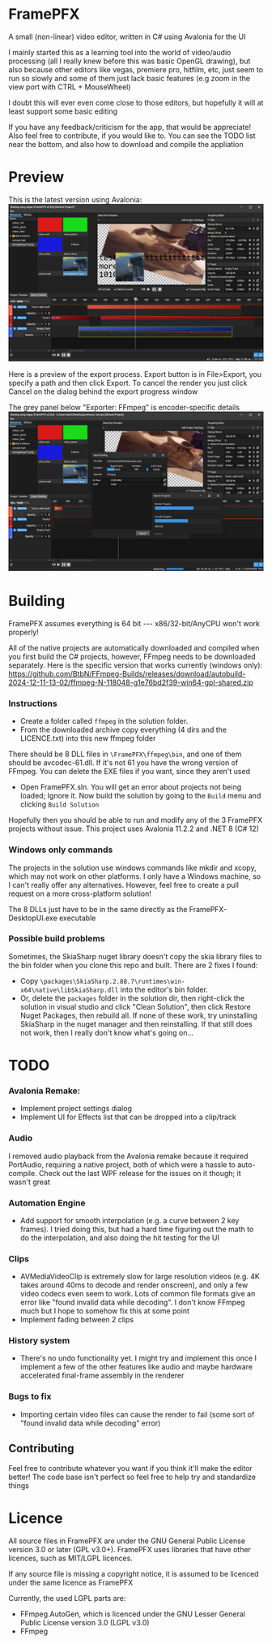 # FramePFX
A small (non-linear) video editor, written in C# using Avalonia for the UI

I mainly started this as a learning tool into the world of video/audio processing (all I really knew before this was basic OpenGL drawing), but also because other editors like vegas, premiere pro, hitfilm, etc, just seem to run so slowly and some of them just lack basic features (e.g zoom in the view port with CTRL + MouseWheel)

I doubt this will ever even come close to those editors, but hopefully it will at least support some basic editing

If you have any feedback/criticism for the app, that would be appreciate! Also feel free to contribute, if you would like to. 
You can see the TODO list near the bottom, and also how to download and compile the appliation

# Preview

This is the latest version using Avalonia:
![](FramePFX-DesktopUI_2024-12-06_17.33.20.png)

Here is a preview of the export process. Export button is in File>Export, you specify a path and then click Export.
To cancel the render you just click Cancel on the dialog behind the export progress window

The grey panel below "Exporter: FFmpeg" is encoder-specific details
![](FramePFX-DesktopUI_2024-12-07_00.13.06.png)

# Building
FramePFX assumes everything is 64 bit --- x86/32-bit/AnyCPU won't work properly!

All of the native projects are automatically downloaded and compiled when you 
first build the C# projects, however,  FFmpeg needs to be downloaded separately. 
Here is the specific version that works currently (windows only): 
https://github.com/BtbN/FFmpeg-Builds/releases/download/autobuild-2024-12-11-13-02/ffmpeg-N-118048-g1e76bd2f39-win64-gpl-shared.zip

### Instructions

- Create a folder called `ffmpeg` in the solution folder. 
- From the downloaded archive copy everything (4 dirs and the LICENCE.txt) into this new ffmpeg folder

There should be 8 DLL files in `\FramePFX\ffmpeg\bin`, and one of them should be avcodec-61.dll. If it's not 61 you have the wrong version of FFmpeg.
You can delete the EXE files if you want, since they aren't used

- Open FramePFX.sln. You will get an error about projects not being loaded; Ignore it. Now build the solution by going to the `Build` menu and clicking `Build Solution` 

Hopefully then you should be able to run and modify any of the 3 FramePFX projects without issue. This project uses Avalonia 11.2.2 and .NET 8 (C# 12)

### Windows only commands

The projects in the solution use windows commands like mkdir and xcopy, which may not work on other platforms.
I only have a Windows machine, so I can't really offer any alternatives. However, feel free to create a pull request
on a more cross-platform solution!

The 8 DLLs just have to be in the same directly as the FramePFX-DesktopUI.exe executable

### Possible build problems
Sometimes, the SkiaSharp nuget library doesn't copy the skia library files to the bin folder when you clone this repo and built. There are 2 fixes I found:
- Copy `\packages\SkiaSharp.2.88.7\runtimes\win-x64\native\libSkiaSharp.dll` into the editor's bin folder.
- Or, delete the `packages` folder in the solution dir, then right-click the solution in visual studio and click "Clean Solution", then click Restore Nuget Packages, then rebuild all.
  If none of these work, try uninstalling SkiaSharp in the nuget manager and then reinstalling. If that still does not work, then I really don't know what's going on...

# TODO
### Avalonia Remake:
- Implement project settings dialog
- Implement UI for Effects list that can be dropped into a clip/track
### Audio
I removed audio playback from the Avalonia remake because it required PortAudio, requiring a native project, both of which were a hassle to auto-compile. Check out the last WPF release for the issues on it though; it wasn't great
### Automation Engine
- Add support for smooth interpolation (e.g. a curve between 2 key frames). I tried doing this, but had a hard time figuring out the math to do the interpolation, and also doing the hit testing for the UI
### Clips
- AVMediaVideoClip is extremely slow for large resolution videos (e.g. 4K takes around 40ms to decode and render onscreen), and only a few video codecs even seem to work. Lots of common file formats give an error like "found invalid 
  data while decoding". I don't know FFmpeg much but I hope to somehow fix this at some point
- Implement fading between 2 clips
### History system
- There's no undo functionality yet. I might try and implement this once I implement a few of the other features like audio and maybe hardware accelerated final-frame assembly in the renderer
### Bugs to fix
- Importing certain video files can cause the render to fail (some sort of "found invalid data while decoding" error)

## Contributing
Feel free to contribute whatever you want if you think it'll make the editor better!
The code base isn't perfect so feel free to help try and standardize things

# Licence
All source files in FramePFX are under the GNU General Public License version 3.0 or later (GPL v3.0+).
FramePFX uses libraries that have other licences, such as MIT/LGPL licences.

If any source file is missing a copyright notice, it is assumed to be licenced under the same
licence as FramePFX

Currently, the used LGPL parts are:
- FFmpeg.AutoGen, which is licenced under the GNU Lesser General Public License version 3.0 (LGPL v3.0)
- FFmpeg
